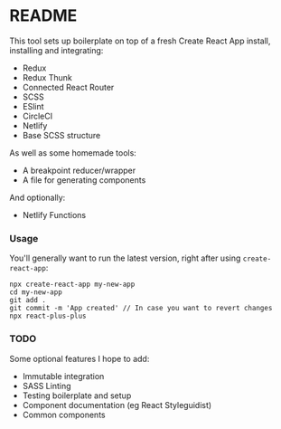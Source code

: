 # README

This tool sets up boilerplate on top of a fresh Create React App install, installing and integrating:

- Redux
- Redux Thunk
- Connected React Router
- SCSS
- ESlint
- CircleCI
- Netlify
- Base SCSS structure

As well as some homemade tools:

- A breakpoint reducer/wrapper
- A file for generating components

And optionally:

- Netlify Functions

### Usage

You'll generally want to run the latest version, right after using `create-react-app`:

```
npx create-react-app my-new-app
cd my-new-app
git add .
git commit -m 'App created' // In case you want to revert changes
npx react-plus-plus
```

### TODO

Some optional features I hope to add:

- Immutable integration
- SASS Linting
- Testing boilerplate and setup
- Component documentation (eg React Styleguidist)
- Common components
